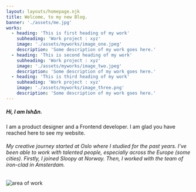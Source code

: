 ```yaml
---
layout: layouts/homepage.njk
title: Welcome, to my new Blog.
banner: './assets/me.jpg'
works:
  - heading: 'This is first heading of my work'
    subheading: 'Work project : xyz'
    image: './assets/myworks/image_one.jpeg'
    description: 'Some description of my work goes here.'
  - heading: 'This is second heading of my work'
    subheading: 'Work project : xyz'
    image: './assets/myworks/image_two.jpeg'
    description: 'Some description of my work goes here.'
  - heading: 'This is third heading of my work'
    subheading: 'Work project : xyz'
    image: './assets/myworks/image_three.png'
    description: 'Some description of my work goes here.'
---
```


##### Hi, I am Ish∆n.

I am a product designer and a Frontend developer. I am glad you have reached here to see my website.

###### My creative journey started at Oslo where I studied for the past years. I’ve been able to work with talented people, especially across the Europe (some cities). Firstly, I joined Sloopy at Norway. Then, I worked with the team of iron-clad in Amsterdam.

<img src="{{ banner }}" class="img-fluid mt-3" alt="area of work" />
